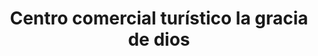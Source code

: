 ---
title: "Centro comercial turístico la gracia de dios"
url: /puerto-la-cruz/centro-comercial-turistico-la-gracia-de-dios/
shop: centro comercial
---
